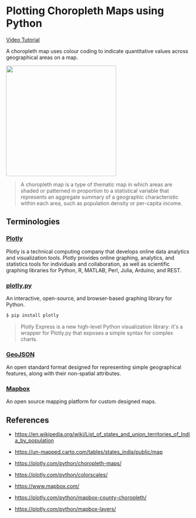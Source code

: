 # Plotting Choropleth Maps using Python


[Video Tutorial](https://youtu.be/aJmaw3QKMvk)


A choropleth map uses colour coding to indicate quantitative values across geographical areas on a map.

<img src="https://datavizcatalogue.com/methods/images/anatomy/choropleth.png" width=300>

>A choropleth map is a type of thematic map in which areas are shaded or patterned in proportion to a statistical variable that represents an aggregate summary of a geographic characteristic within each area, such as population density or per-capita income.

## Terminologies


### [Plotly](https://plotly.com/)
Plotly is a technical computing company that develops online data analytics and visualization tools. Plotly provides online graphing, analytics, and statistics tools for individuals and collaboration, as well as scientific graphing libraries for Python, R, MATLAB, Perl, Julia, Arduino, and REST.

### [plotly.py](https://plotly.com/python/)
An interactive, open-source, and browser-based graphing library for Python.

```bash
$ pip install plotly
```

>Plotly Express is a new high-level Python visualization library: it's a wrapper for Plotly.py that exposes a simple syntax for complex charts.

### [GeoJSON](https://geojson.org/)
An open standard format designed for representing simple geographical features, along with their non-spatial attributes.

### [Mapbox](https://mapbox.com/)
An open source mapping platform for custom designed maps.


## References


- https://en.wikipedia.org/wiki/List_of_states_and_union_territories_of_India_by_population

- https://un-mapped.carto.com/tables/states_india/public/map

- https://plotly.com/python/choropleth-maps/

- https://plotly.com/python/colorscales/

- https://www.mapbox.com/

- https://plotly.com/python/mapbox-county-choropleth/

- https://plotly.com/python/mapbox-layers/